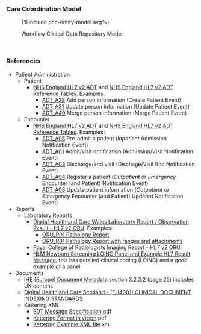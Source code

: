 

### Care Coordination Model

<figure>
{%include pcc-entity-model.svg%}
<p id="fX.X.X.X-X" class="figureTitle">Workflow Clinical Data Repository Model</p>
</figure>
<br clear="all">


### References

- Patient Administration
  - Patient 
    - [NHS England HL7 v2 ADT](NHS/HSCIC-ITK-HL7-V2-Message-Specifications.pdf) and [NHS England HL7 v2 ADT Reference Tables](NHS/HSCIC-ITK-HL7-V2-Reference-Tables.pdf). Examples:
      - [ADT_A28](ADT/A28_Example.txt) Add person information (Create Patient Event)
      - [ADT_A31](ADT/A31_example.txt) Update person information (Update Patient Event)
      - [ADT_A40](ADT/A40_Example.txt) Merge person information (Merge Patient Event)
  - Encounter
    - [NHS England HL7 v2 ADT](NHS/HSCIC-ITK-HL7-V2-Message-Specifications.pdf) and [NHS England HL7 v2 ADT Reference Tables](NHS/HSCIC-ITK-HL7-V2-Reference-Tables.pdf). Examples:
      - [ADT_A05](ADT/A05_Example.txt) Pre-admit a patient (*Inpatient* Admission Notification Event)
      - [ADT_A01](ADT/A01_example.txt) Admit/visit notification (Admission/Visit Notification Event)
      - [ADT_A03](ADT/A03_example.txt) Discharge/end visit (Dischage/Visit End Notification Event)
      - [ADT_A04](ADT/A04_example.txt) Register a patient (*Outpatient* or *Emergency* Encounter (and Patient) Notification Event)
      - [ADT_A08](ADT/A08_example.txt) Update patient information (*Outpatient* or *Emergency* Encounter (and Patient) Updated Notification Event)
- Reports 
  - Laboratory Reports
    - [Digital Health and Care Wales Laboratory Report / Observation Result  - HL7 v2 ORU](NHS/DHCW-HL7v25-ORUR01-Specification.pdf). Examples:
      - [ORU_R01 Pathology Report](ORU/DHCW-Example-Pathology-Report-HL7v2ORU.txt)
      - [ORU_R01 Pathology Report with ranges and attachments](ORU/DHCW-Example-PathologyReport-withAttachementsAndRanges-HL7v2ORU.txt)
    - [Royal College of Radiologists Imaging Report - HL7 v2 ORU](https://www.rcr.ac.uk/media/wwtp2mif/rcr-publications_radiology-reporting-networks-understanding-the-technical-options_march-2022.pdf)
    - [NLM Newborn Screening LOINC Panel and Example HL7 Result Message](https://lhncbc.nlm.nih.gov/newbornscreeningcodes/nb/sc/constructingNBSHL7messages.html), this has detailed clinical coding (LOINC) and a good example of a panel.
- Documents
  - [IHE (Europe) Document Metadata](https://www.ihe-europe.net/sites/default/files/2017-11/IHE_ITI_XDS_Metadata_Guidelines_v1.0.pdf) section 3.2.3.2 (page 25) includes UK content.
  - [Digital Health and Care Scotland - (EH4001) CLINICAL DOCUMENT INDEXING STANDARDS ](https://www.digihealthcare.scot/app/uploads/2024/05/CDI-Standard-V4.5-FINAL.pdf)
  - Kettering XML
    - [EDT Message Specification](kettering/EDT_Message_Specification_v3.0.7.pdf) pdf
    - [Kettering Format in vision](kettering/Kettering_Format_Messages_in_Vision.pdf) pdf
    - [Kettering Example XML file](kettering/KetteringExample.xml) xml
